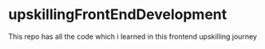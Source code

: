 # upskillingFrontEndDevelopment
This repo has all the code which i learned in this frontend upskilling journey
